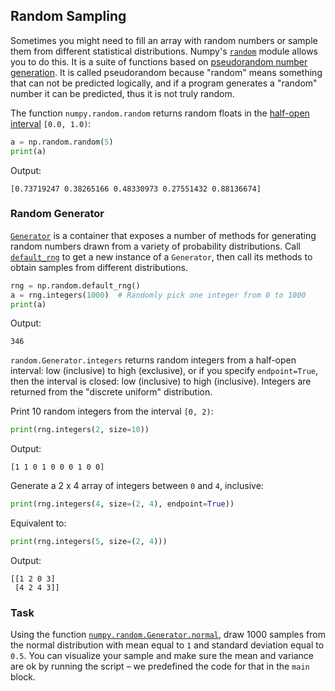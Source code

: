 ## Random Sampling

Sometimes you might need to fill an array with random numbers or sample them from 
different statistical distributions. 
Numpy's [`random`](https://numpy.org/doc/stable/reference/random/#module-numpy.random) module allows you to do this. It is a suite of functions based on 
[pseudorandom number generation](https://en.wikipedia.org/wiki/Pseudorandom_number_generator). It is called pseudorandom because "random" means something that 
can not be predicted logically, and if a program generates a "random" number 
it can be predicted, thus it is not truly random.

The function `numpy.random.random` returns random floats in the [half-open interval](https://en.wikipedia.org/wiki/Interval_(mathematics)#Terminology) `[0.0, 1.0)`:

```python
a = np.random.random(5)
print(a)
```
Output:
```text
[0.73719247 0.38265166 0.48330973 0.27551432 0.88136674]
```

### Random Generator

[`Generator`](https://numpy.org/doc/stable/reference/random/generator.html#numpy.random.Generator) is a container that exposes a number of methods for generating random numbers drawn from a variety of probability distributions.
Call [`default_rng`](https://numpy.org/doc/stable/reference/random/generator.html#numpy.random.default_rng) 
to get a new instance of a `Generator`, 
then call its methods to obtain samples from different distributions. 
```python
rng = np.random.default_rng()
a = rng.integers(1000)  # Randomly pick one integer from 0 to 1000
print(a)
```
Output:
```text
346
```
`random.Generator.integers` returns random integers from a half-open interval: low (inclusive) to high (exclusive), 
or if you specify `endpoint=True`, then the interval is closed: low (inclusive) to high (inclusive).
Integers are returned from the "discrete uniform" distribution.

Print 10 random integers from the interval `[0, 2)`:

```python
print(rng.integers(2, size=10)) 
```
Output:
```text
[1 1 0 1 0 0 0 1 0 0]
```
Generate a 2 x 4 array of integers between `0` and `4`, inclusive:
```python
print(rng.integers(4, size=(2, 4), endpoint=True))
```
Equivalent to:
```python
print(rng.integers(5, size=(2, 4)))
```
Output:
```text
[[1 2 0 3]
 [4 2 4 3]]
```

### Task
Using the function [`numpy.random.Generator.normal`](https://numpy.org/doc/stable/reference/random/generated/numpy.random.Generator.normal.html?highlight=random%20normal#numpy.random.Generator.normal), 
draw 1000 samples from the normal distribution with mean equal to `1` and standard deviation equal to `0.5`.
You can visualize your sample and make sure the mean and variance are ok by running the script – we predefined the 
code for that in the `main` block.